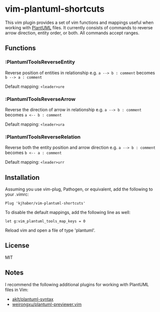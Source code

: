 # vim-plantuml-shortcuts

This vim plugin provides a set of vim functions and mappings useful when
working with [PlantUML](https://plantuml.com/) files.  It currently consists of
commands to reverse arrow direction, entity order, or both.  All commands
accept ranges.

## Functions

### :PlantumlToolsReverseEntity
Reverse position of entities in relationship
e.g. `a --> b : comment` becomes `b --> a : comment`

Default mapping: `<leader>ure`

### :PlantumlToolsReverseArrow
Reverse the direction of arrow in relationship
e.g. `a --> b : comment` becomes `a <-- b : comment`

Default mapping: `<leader>ura`

### :PlantumlToolsReverseRelation
Reverse both the entity position and arrow direction
e.g. `a --> b : comment` becomes `b <-- a : comment`

Default mapping: `<leader>urr`

## Installation

Assuming you use vim-plug, Pathogen, or equivalent, add the following to your
.vimrc:

```
Plug 'kjhaber/vim-plantuml-shortcuts'
```

To disable the default mappings, add the following line as well:

```
let g:vim_plantuml_tools_map_keys = 0
```

Reload vim and open a file of type 'plantuml'.

## License
MIT

## Notes

I recommend the following additional plugins for working with PlantUML files in
Vim:

* [aklt/plantuml-syntax](https://github.com/aklt/plantuml-syntax)
* [weirongxu/plantuml-previewer.vim](https://github.com/weirongxu/plantuml-previewer.vim)

